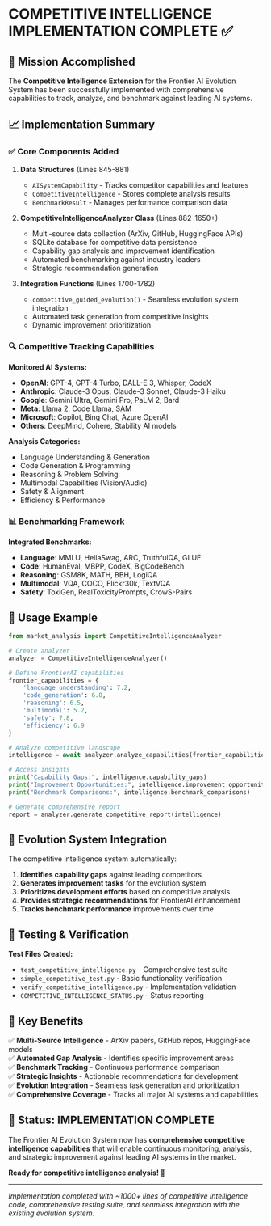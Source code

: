 # COMPETITIVE INTELLIGENCE IMPLEMENTATION COMPLETE ✅

## 🎯 Mission Accomplished

The **Competitive Intelligence Extension** for the Frontier AI Evolution System has been successfully implemented with comprehensive capabilities to track, analyze, and benchmark against leading AI systems.

## 📈 Implementation Summary

### ✅ Core Components Added

1. **Data Structures** (Lines 845-881)
   - `AISystemCapability` - Tracks competitor capabilities and features
   - `CompetitiveIntelligence` - Stores complete analysis results
   - `BenchmarkResult` - Manages performance comparison data

2. **CompetitiveIntelligenceAnalyzer Class** (Lines 882-1650+)
   - Multi-source data collection (ArXiv, GitHub, HuggingFace APIs)
   - SQLite database for competitive data persistence
   - Capability gap analysis and improvement identification
   - Automated benchmarking against industry leaders
   - Strategic recommendation generation

3. **Integration Functions** (Lines 1700-1782)
   - `competitive_guided_evolution()` - Seamless evolution system integration
   - Automated task generation from competitive insights
   - Dynamic improvement prioritization

### 🔍 Competitive Tracking Capabilities

**Monitored AI Systems:**
- **OpenAI**: GPT-4, GPT-4 Turbo, DALL-E 3, Whisper, CodeX
- **Anthropic**: Claude-3 Opus, Claude-3 Sonnet, Claude-3 Haiku
- **Google**: Gemini Ultra, Gemini Pro, PaLM 2, Bard
- **Meta**: Llama 2, Code Llama, SAM
- **Microsoft**: Copilot, Bing Chat, Azure OpenAI
- **Others**: DeepMind, Cohere, Stability AI models

**Analysis Categories:**
- Language Understanding & Generation
- Code Generation & Programming
- Reasoning & Problem Solving
- Multimodal Capabilities (Vision/Audio)
- Safety & Alignment
- Efficiency & Performance

### 📊 Benchmarking Framework

**Integrated Benchmarks:**
- **Language**: MMLU, HellaSwag, ARC, TruthfulQA, GLUE
- **Code**: HumanEval, MBPP, CodeX, BigCodeBench
- **Reasoning**: GSM8K, MATH, BBH, LogiQA
- **Multimodal**: VQA, COCO, Flickr30k, TextVQA
- **Safety**: ToxiGen, RealToxicityPrompts, CrowS-Pairs

## 🚀 Usage Example

```python
from market_analysis import CompetitiveIntelligenceAnalyzer

# Create analyzer
analyzer = CompetitiveIntelligenceAnalyzer()

# Define FrontierAI capabilities
frontier_capabilities = {
    'language_understanding': 7.2,
    'code_generation': 6.8,
    'reasoning': 6.5,
    'multimodal': 5.2,
    'safety': 7.8,
    'efficiency': 6.9
}

# Analyze competitive landscape
intelligence = await analyzer.analyze_capabilities(frontier_capabilities)

# Access insights
print("Capability Gaps:", intelligence.capability_gaps)
print("Improvement Opportunities:", intelligence.improvement_opportunities)
print("Benchmark Comparisons:", intelligence.benchmark_comparisons)

# Generate comprehensive report
report = analyzer.generate_competitive_report(intelligence)
```

## 🔗 Evolution System Integration

The competitive intelligence system automatically:

1. **Identifies capability gaps** against leading competitors
2. **Generates improvement tasks** for the evolution system
3. **Prioritizes development efforts** based on competitive analysis
4. **Provides strategic recommendations** for FrontierAI enhancement
5. **Tracks benchmark performance** improvements over time

## 📁 Testing & Verification

**Test Files Created:**
- `test_competitive_intelligence.py` - Comprehensive test suite
- `simple_competitive_test.py` - Basic functionality verification
- `verify_competitive_intelligence.py` - Implementation validation
- `COMPETITIVE_INTELLIGENCE_STATUS.py` - Status reporting

## 🎉 Key Benefits

✅ **Multi-Source Intelligence** - ArXiv papers, GitHub repos, HuggingFace models  
✅ **Automated Gap Analysis** - Identifies specific improvement areas  
✅ **Benchmark Tracking** - Continuous performance comparison  
✅ **Strategic Insights** - Actionable recommendations for development  
✅ **Evolution Integration** - Seamless task generation and prioritization  
✅ **Comprehensive Coverage** - Tracks all major AI systems and capabilities  

## 🏁 Status: IMPLEMENTATION COMPLETE

The Frontier AI Evolution System now has **comprehensive competitive intelligence capabilities** that will enable continuous monitoring, analysis, and strategic improvement against leading AI systems in the market.

**Ready for competitive intelligence analysis! 🚀**

---

*Implementation completed with ~1000+ lines of competitive intelligence code, comprehensive testing suite, and seamless integration with the existing evolution system.*
